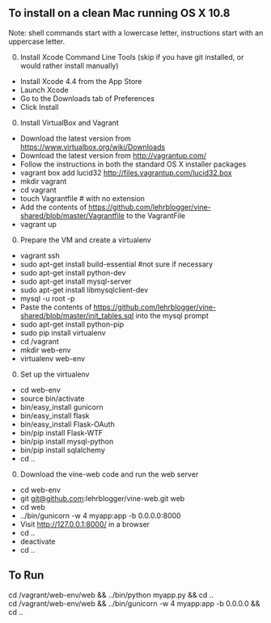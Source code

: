 To install on a clean Mac running OS X 10.8
----------
Note: shell commands start with a lowercase letter, instructions start with an uppercase letter.

0. Install Xcode Command Line Tools (skip if you have git installed, or would rather install manually)
  * Install Xcode 4.4 from the App Store
  * Launch Xcode
  * Go to the Downloads tab of Preferences
  * Click Install
0. Install VirtualBox and Vagrant
  * Download the latest version from https://www.virtualbox.org/wiki/Downloads
  * Download the latest version from http://vagrantup.com/
  * Follow the instructions in both the standard OS X installer packages
  * vagrant box add lucid32 http://files.vagrantup.com/lucid32.box
  * mkdir vagrant
  * cd vagrant
  * touch Vagrantfile # with no extension
  * Add the contents of https://github.com/lehrblogger/vine-shared/blob/master/Vagrantfile to the VagrantFile
  * vagrant up
0. Prepare the VM and create a virtualenv
  * vagrant ssh
  * sudo apt-get install build-essential #not sure if necessary
  * sudo apt-get install python-dev
  * sudo apt-get install mysql-server
  * sudo apt-get install libmysqlclient-dev
  * mysql -u root -p
  * Paste the contents of https://github.com/lehrblogger/vine-shared/blob/master/init_tables.sql into the mysql prompt
  * sudo apt-get install python-pip
  * sudo pip install virtualenv
  * cd /vagrant
  * mkdir web-env
  * virtualenv web-env
0. Set up the virtualenv
  * cd web-env
  * source bin/activate
  * bin/easy_install gunicorn
  * bin/easy_install flask
  * bin/easy_install Flask-OAuth
  * bin/pip install Flask-WTF
  * bin/pip install mysql-python
  * bin/pip install sqlalchemy
  * cd ..
0. Download the vine-web code and run the web server
  * cd web-env
  * git git@github.com:lehrblogger/vine-web.git web
  * cd web
  * ../bin/gunicorn -w 4 myapp:app -b 0.0.0.0:8000
  * Visit http://127.0.0.1:8000/ in a browser
  * cd ..
  * deactivate
  * cd ..

To Run
------
cd /vagrant/web-env/web && ../bin/python myapp.py && cd ..  
cd /vagrant/web-env/web && ../bin/gunicorn -w 4 myapp:app -b 0.0.0.0 && cd ..